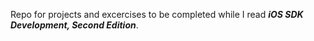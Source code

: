 Repo for projects and excercises to be completed while I read ___iOS SDK Development, Second Edition___.